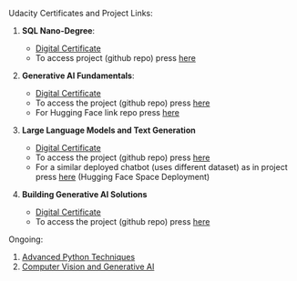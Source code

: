 Udacity Certificates and Project Links:

1. **SQL Nano-Degree**:
   - [Digital Certificate](https://www.udacity.com/certificate/AUDXEL9G)
   - To access project (github repo) press [here](https://github.com/vtsou359/SQL_udacity_nanodegree)

2. **Generative AI Fundamentals**:
   - [Digital Certificate](www.udacity.com/certificate/e/1d580a4c-e170-11ef-ac27-47586a623d2c)
   - To access the project (github repo) press [here](https://github.com/vtsou359/Lightweight_FineTuning_FoundationModel)
   - For Hugging Face link repo press [here](https://huggingface.co/collections/vtsou359/business-case-consumer-complaints-in-banking-67a3ceee2d5a9fad981a2d64)

3. **Large Language Models and Text Generation**
   - [Digital Certificate](https://www.udacity.com/certificate/e/cca43344-ffdf-11ef-aa6c-937505e87754)
   - To access the project (github repo) press [here](https://github.com/vtsou359/GenAI_CustomChatBot)
   - For a similar deployed chatbot (uses different dataset) as in project press [here](https://huggingface.co/spaces/vtsou359/ESG_Gaia) (Hugging Face Space Deployment)

4. **Building Generative AI Solutions**
    - [Digital Certificate](https://www.udacity.com/certificate/e/753722ce-2e92-11f0-a9c8-7b0cb6c34bd3)   
   - To access the project (github repo) press [here](https://github.com/vtsou359/HomeMatch)

Ongoing:

1. [Advanced Python Techniques](https://www.udacity.com/course/advanced-python-techniques--cd0010)
2. [Computer Vision and Generative AI](https://www.udacity.com/course/computer-vision-and-generative-AI--cd13331)